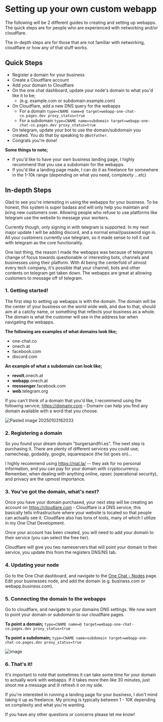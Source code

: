 # Setting up your own custom webapp

The following will be 2 different guides to creating and setting up webapps. The quick steps are for people who are experienced with networking and/or cloudflare. 

The in-depth steps are for those that are not familiar with networking, cloudflare or how any of that stuff works. 

## Quick Steps
- Register a domain for your business
- Create a Cloudflare account
- Add your domain to Cloudflare
- On the one chat dashboard, update your node's domain to what you'd like it to be;
	- (e.g. example.com or subdomain.example.com)
- On Cloudflare, add a new DNS query for the webapps
	- For a domain `type=CNAME name=@ target=webapp-one-chat-co.pages.dev proxy_status=true`
	- For a subdomain `type=CNAME name=subdomain target=webapp-one-chat-co.pages.dev proxy_status=true`
- On telegram, update your bot to use the domain/subdomain you created. You do that by speaking to `@BotFather`.
- Congrats you're done!

**Some things to note;**
- If you'd like to have your own business landing page, I highly recommend that you use a subdomain for the webapps.
- If you'd like a landing page made, I can do it as freelance for somewhere in the 1-10k range (depending on what you need, complexity ...etc)

## In-depth Steps

Glad to see you're interesting in using the webapps for your business. To be honest, this system is super badass and will only help you maintain and bring new customers over. Allowing people who refuse to use platforms like telegram use the website to message your workers. 

Currently though, only signing in with telegram is supported. In my next major update I will be adding discord, and a normal email/password sign in. All your customers currently use telegram, so it made sense to roll it out with telegram as the core functionality. 

One last thing, the reason I made the webapps was because of telegrams change of focus towards questionable or interesting bots, channels and businesses using their platform. With AI being the centerfold of almost every tech company, it's possible that your channel, bots and other contents on telegram get taken down. The webapps are great at allowing customers to message off of telegram.

### 1. Getting started!

The first step to setting up webapps is with the domain. The domain will be the center of your business on the world wide web, and due to that, should aim at a catchy name, or something that reflects your business as a whole. The domain is what the customer will see in the address bar when navigating the webapps. 

**The following are examples of what domains look like;**
- one-chat.co
- onech.at
- facebook.com
- discord.com

**An example of what a subdomain can look like;**
- **revolt**.onech.at
- **webapp**.onech.at
- **messenger**.facebook.com
- **web**.telegram.org

If you can't think of a domain that you'd like, I recommend using the following service; https://domainr.com - Domainr can help you find any domain available with a word that you choose. 

![Pasted image 20250103162033](https://github.com/user-attachments/assets/e811972b-2964-4d88-9315-092c81b00a08)

### 2. Registering a domain

So you found your dream domain "burgersandfri.es". The next step is purchasing it. There are plenty of different services you could use; namecheap, godaddy, google, squarespace (the list goes on)...

I highly recommend using https://njal.la/ -- they ask for no personal information, and you can pay for your domain with cryptocurrency. Remember, when dealing with anything online, opsec (operational security), and privacy are the upmost importance. 

### 3. You've got the domain, what's next?

Once you have your domain purchased, your next step will be creating an account on https://cloudlare.com - Cloudflare is a DNS service, this basically tells infrastructure where your website is located so that people can actually see it. Cloudlfare also has tons of tools, many of which I utilize in my One Chat Development. 

Once your account has been created, you will need to add your domain to their service (you can select the free tier).

Cloudflare will give you two nameservers that will point your domain to their service, you update this from the registers DNS/NS tab. 

### 4. Updating your node

Go to the One Chat dashboard, and navigate to the [One Chat - Nodes](https://app.one-chat.co/nodes) page. Edit your businesses node, and add the domain (e.g. business.com or webapp.business.com).

### 5. Connecting the domain to the webapps

Go to cloudflare, and navigate to your domains DNS settings. We now want to point your domain or subdomain to our cloudflare pages. 

**To point a domain;**
`type=CNAME name=@ target=webapp-one-chat-co.pages.dev proxy_status=true`

**To point a subdomain;**
`type=CNAME name=subdomain target=webapp-one-chat-co.pages.dev proxy_status=true`

![image](https://github.com/user-attachments/assets/d0465d41-dff3-4b4f-815b-7cd0b3cd97ef)

### 6. That's it!

It's important to note that sometimes it can take some time for your domain to actually work with webapps. If it takes more then like 30 minutes, just shoot me a message and ill refresh it on my side.

If you're interested in running a landing page for your business, I don't mind taking it up as freelance. My pricing is typically between 1 - 10K depending on complexity and what you're wanting.

If you have any other questions or concerns please let me know!
